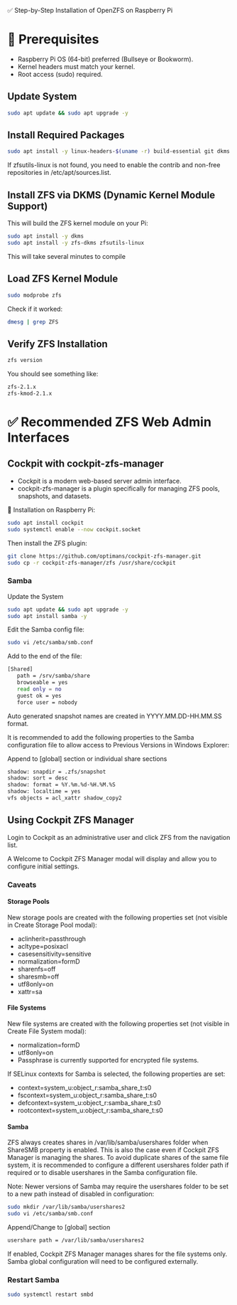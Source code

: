 ✅ Step-by-Step Installation of OpenZFS on Raspberry Pi

# 🔧 Prerequisites

- Raspberry Pi OS (64-bit) preferred (Bullseye or Bookworm).
- Kernel headers must match your kernel.
- Root access (sudo) required.

## Update System

```bash
sudo apt update && sudo apt upgrade -y
```

## Install Required Packages

```bash
sudo apt install -y linux-headers-$(uname -r) build-essential git dkms zfsutils-linux
```

If zfsutils-linux is not found, you need to enable the contrib and non-free repositories in /etc/apt/sources.list.

## Install ZFS via DKMS (Dynamic Kernel Module Support)

This will build the ZFS kernel module on your Pi:

```bash
sudo apt install -y dkms
sudo apt install -y zfs-dkms zfsutils-linux
```

This will take several minutes to compile

## Load ZFS Kernel Module

```bash
sudo modprobe zfs
```

Check if it worked:

```bash
dmesg | grep ZFS
```

## Verify ZFS Installation

```bash
zfs version
```

You should see something like:

```bash
zfs-2.1.x
zfs-kmod-2.1.x
```

# ✅ Recommended ZFS Web Admin Interfaces

## Cockpit with cockpit-zfs-manager

- Cockpit is a modern web-based server admin interface.
- cockpit-zfs-manager is a plugin specifically for managing ZFS pools, snapshots, and datasets.

🔧 Installation on Raspberry Pi:

```bash
sudo apt install cockpit
sudo systemctl enable --now cockpit.socket
```

Then install the ZFS plugin:

```bash
git clone https://github.com/optimans/cockpit-zfs-manager.git
sudo cp -r cockpit-zfs-manager/zfs /usr/share/cockpit
```

### Samba

Update the System

```bash
sudo apt update && sudo apt upgrade -y
sudo apt install samba -y
```

Edit the Samba config file:
```bash
sudo vi /etc/samba/smb.conf
```

Add to the end of the file:
```bash
[Shared]
   path = /srv/samba/share
   browseable = yes
   read only = no
   guest ok = yes
   force user = nobody
```

Auto generated snapshot names are created in YYYY.MM.DD-HH.MM.SS format.

It is recommended to add the following properties to the Samba configuration file to allow access to Previous Versions in Windows Explorer:

Append to [global] section or individual share sections
```bash
shadow: snapdir = .zfs/snapshot
shadow: sort = desc
shadow: format = %Y.%m.%d-%H.%M.%S
shadow: localtime = yes	
vfs objects = acl_xattr shadow_copy2
```

## Using Cockpit ZFS Manager

Login to Cockpit as an administrative user and click ZFS from the navigation list.

A Welcome to Cockpit ZFS Manager modal will display and allow you to configure initial settings.

### Caveats

#### Storage Pools

New storage pools are created with the following properties set (not visible in Create Storage Pool modal):

- aclinherit=passthrough
- acltype=posixacl
- casesensitivity=sensitive
- normalization=formD
- sharenfs=off
- sharesmb=off
- utf8only=on
- xattr=sa

#### File Systems
New file systems are created with the following properties set (not visible in Create File System modal):

- normalization=formD
- utf8only=on
- Passphrase is currently supported for encrypted file systems.

If SELinux contexts for Samba is selected, the following properties are set:

- context=system_u:object_r:samba_share_t:s0
- fscontext=system_u:object_r:samba_share_t:s0
- defcontext=system_u:object_r:samba_share_t:s0
- rootcontext=system_u:object_r:samba_share_t:s0

#### Samba
ZFS always creates shares in /var/lib/samba/usershares folder when ShareSMB property is enabled. This is also the case even if Cockpit ZFS Manager is managing the shares. To avoid duplicate shares of the same file system, it is recommended to configure a different usershares folder path if required or to disable usershares in the Samba configuration file.

Note: Newer versions of Samba may require the usershares folder to be set to a new path instead of disabled in configuration:

```bash
sudo mkdir /var/lib/samba/usershares2
sudo vi /etc/samba/smb.conf
```

Append/Change to [global] section

```bash
usershare path = /var/lib/samba/usershares2
```

If enabled, Cockpit ZFS Manager manages shares for the file systems only. Samba global configuration will need to be configured externally.

### Restart Samba

```bash
sudo systemctl restart smbd
```
